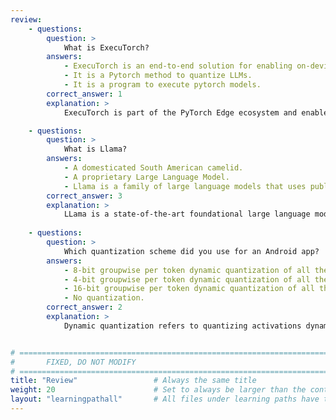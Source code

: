 ```yaml
---
review:
    - questions:
        question: >
            What is ExecuTorch?
        answers:
            - ExecuTorch is an end-to-end solution for enabling on-device inference capabilities across mobile and edge devices.
            - It is a Pytorch method to quantize LLMs.
            - It is a program to execute pytorch models.
        correct_answer: 1                    
        explanation: >
            ExecuTorch is part of the PyTorch Edge ecosystem and enables efficient deployment of PyTorch models to edge devices.

    - questions:
        question: >
            What is Llama?
        answers:
            - A domesticated South American camelid.
            - A proprietary Large Language Model.
            - Llama is a family of large language models that uses publicly-available data for training.
        correct_answer: 3                   
        explanation: >
            LLama is a state-of-the-art foundational large language model designed to enable researchers to advance their work in this subfield of AI.
               
    - questions:
        question: >
            Which quantization scheme did you use for an Android app?
        answers:
            - 8-bit groupwise per token dynamic quantization of all the linear layers.
            - 4-bit groupwise per token dynamic quantization of all the linear layers.
            - 16-bit groupwise per token dynamic quantization of all the linear layers.
            - No quantization.
        correct_answer: 2          
        explanation: >
            Dynamic quantization refers to quantizing activations dynamically, such that quantization parameters for activations are calculated, from min/max range, at runtime.


# ================================================================================
#       FIXED, DO NOT MODIFY
# ================================================================================
title: "Review"                 # Always the same title
weight: 20                      # Set to always be larger than the content in this path
layout: "learningpathall"       # All files under learning paths have this same wrapper
---
```

